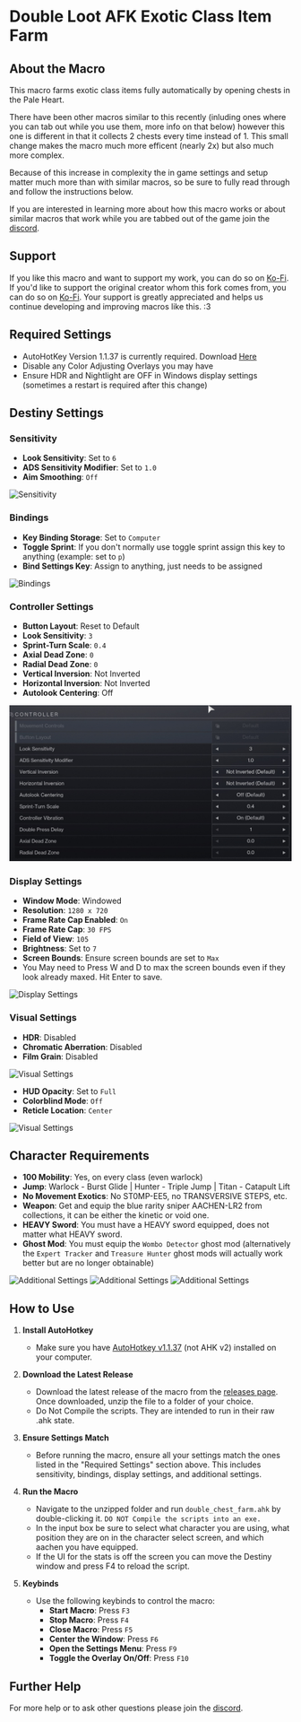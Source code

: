 # Double Loot AFK Exotic Class Item Farm

## About the Macro

This macro farms exotic class items fully automatically by opening chests in the Pale Heart.

There have been other macros similar to this recently (inluding ones where you can tab out while you use them, more info on that below) however this one is different in that it collects 2 chests every time instead of 1. This small change makes the macro much more efficent (nearly 2x) but also much more complex. 

Because of this increase in complexity the in game settings and setup matter much more than with similar macros, so be sure to fully read through and follow the instructions below.

If you are interested in learning more about how this macro works or about similar macros that work while you are tabbed out of the game join the [discord](https://thrallway.com).

## Support
If you like this macro and want to support my work, you can do so on [Ko-Fi](https://ko-fi.com/orchrist).
If you'd like to support the original creator whom this fork comes from, you can do so on [Ko-Fi](https://ko-fi.com/a2tc_awesome_guy). 
Your support is greatly appreciated and helps us continue developing and improving macros like this. :3

## Required Settings
- AutoHotKey Version 1.1.37 is currently required.
Download [Here](https://autohotkey.com/download/1.1/AutoHotkey_1.1.37.02_setup.exe)
- Disable any Color Adjusting Overlays you may have
- Ensure HDR and Nightlight are OFF in Windows display settings (sometimes a restart is required after this change)

## Destiny Settings
### Sensitivity
- **Look Sensitivity**: Set to `6`
- **ADS Sensitivity Modifier**: Set to `1.0`
- **Aim Smoothing**: `Off`

  
![Sensitivity](_Libraries/Reference_Images/chest_farm_sens.png)

### Bindings
- **Key Binding Storage**: Set to `Computer`
- **Toggle Sprint**: If you don't normally use toggle sprint assign this key to anything (example: set to `p`)
- **Bind Settings Key**: Assign to anything, just needs to be assigned


![Bindings](_Libraries/Reference_Images/All_Keybinds.png)

### Controller Settings
- **Button Layout**: Reset to Default
- **Look Sensitivity**: `3`
- **Sprint-Turn Scale**: `0.4`
- **Axial Dead Zone**: `0`
- **Radial Dead Zone**: `0`
- **Vertical Inversion**: Not Inverted
- **Horizontal Inversion**: Not Inverted
- **Autolook Centering**: Off


![Controller Settings](_Libraries/Reference_Images/controller_settings.png)

### Display Settings
- **Window Mode**: Windowed
- **Resolution**: `1280 x 720`
- **Frame Rate Cap Enabled**: `On`
- **Frame Rate Cap**: `30 FPS`
- **Field of View**: `105`
- **Brightness**: Set to `7`
- **Screen Bounds**: Ensure screen bounds are set to `Max`
- You May need to Press W and D to max the screen bounds even if they look already maxed. Hit Enter to save.

  
![Display Settings](_Libraries/Reference_Images/chest_farm_video_settings.png)

### Visual Settings
- **HDR**: Disabled
- **Chromatic Aberration**: Disabled
- **Film Grain**: Disabled

  
![Visual Settings](_Libraries/Reference_Images/chest_farm_additional_video.png)
- **HUD Opacity**: Set to `Full`
- **Colorblind Mode**: `Off`
- **Reticle Location**: `Center`

  
![Visual Settings](_Libraries/Reference_Images/chest_farm_gameplay.png)

## Character Requirements
- **100 Mobility**: Yes, on every class (even warlock)
- **Jump**: Warlock - Burst Glide | Hunter - Triple Jump | Titan - Catapult Lift
- **No Movement Exotics**: No ST0MP-EE5, no TRANSVERSIVE STEPS, etc.
- **Weapon**: Get and equip the blue rarity sniper AACHEN-LR2 from collections, it can be either the kinetic or void one.
- **HEAVY Sword**: You must have a HEAVY sword equipped, does not matter what HEAVY sword.
- **Ghost Mod**: You must equip the `Wombo Detector` ghost mod (alternatively the `Expert Tracker` and `Treasure Hunter` ghost mods will actually work better but are no longer obtainable)

![Additional Settings](_Libraries/Reference_Images/chest_farm_mobi.png)
![Additional Settings](_Libraries/Reference_Images/chest_farm_aachen.png)
![Additional Settings](_Libraries/Reference_Images/chest_farm_ghost_mod.png)

## How to Use

1. **Install AutoHotkey**
   - Make sure you have [AutoHotkey v1.1.37](https://www.autohotkey.com/download/ahk-install.exe) (not AHK v2) installed on your computer.
   
2. **Download the Latest Release**
   - Download the latest release of the macro from the [releases page](https://github.com/orchrist-pc/double-chest-tabbedout/releases/latest). Once downloaded, unzip the file to a folder of your choice.
   - Do Not Compile the scripts. They are intended to run in their raw .ahk state.

3. **Ensure Settings Match**
   - Before running the macro, ensure all your settings match the ones listed in the "Required Settings" section above. This includes sensitivity, bindings, display settings, and additional settings.

4. **Run the Macro**
   - Navigate to the unzipped folder and run `double_chest_farm.ahk` by double-clicking it. `DO NOT Compile the scripts into an exe.`
   - In the input box be sure to select what character you are using, what position they are on in the character select screen, and which aachen you have equipped.
   - If the UI for the stats is off the screen you can move the Destiny window and press F4 to reload the script.

5. **Keybinds**
   - Use the following keybinds to control the macro:
     - **Start Macro**: Press `F3`
     - **Stop Macro**: Press `F4`
     - **Close Macro**: Press `F5`
     - **Center the Window**: Press `F6`
     - **Open the Settings Menu**: Press `F9`
     - **Toggle the Overlay On/Off**: Press `F10`

## Further Help
For more help or to ask other questions please join the [discord](https://thrallway.com).
